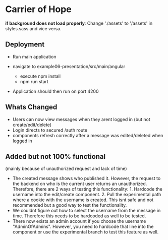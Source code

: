 # Carrier of Hope



**if background does not load properly**:  Change './assets' to '/assets' in styles.sass and vice versa. 



## Deployment

* Run main application
* navigate to example06-presentation/src/main/angular 
    * execute npm install 
    * npm run start

* Application should then run on port 4200

## Whats Changed
 * Users can now view messages when they arent logged in (but not create/edit/delete)
 * Login directs to secured /auth route 
 * components refresh correctly after a message was edited/deleted when logged in

## Added but not 100% functional 
(mainly because of unauthorized request and lack of time)
 * The created message shows who published it. However, the request to the backend on who is the current user returns an unauthorized. Therefore, there are 2 ways of testing this functionality: 1. Hardcode the username into the edit/create component. 2. Pull the experimental path where a cookie with the username is created. This isnt safe and not recommended but a good way to test the functionality. 
 * We couldnt figure out how to select the username from the message in time. Therefore this needs to be hardcoded as well to be tested.
 * There now exists an admin account if you choose the username "AdminOfAdmins". However, you need to hardcode that line into the component or use the experimental branch to test this feature as well.


